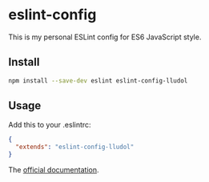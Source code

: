 # eslint-config
This is my personal ESLint config for ES6 JavaScript style.

## Install

```bash
npm install --save-dev eslint eslint-config-lludol
```

## Usage

Add this to your .eslintrc:

```json
{
  "extends": "eslint-config-lludol"
}
```

The [official documentation](http://eslint.org/docs/developer-guide/shareable-configs).

